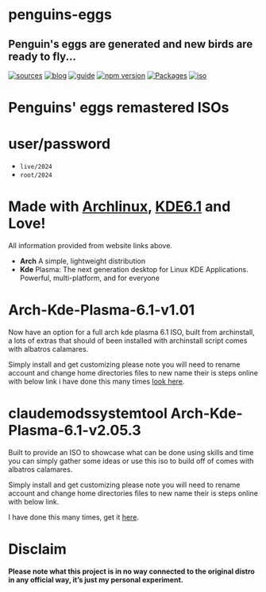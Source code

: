 penguins-eggs
=============

## Penguin&#39;s eggs are generated and new birds are ready to fly...
[![sources](https://img.shields.io/badge/github-sources-cyan)](https://github.com/pieroproietti/penguins-eggs)
[![blog](https://img.shields.io/badge/blog-penguin's%20eggs-cyan)](https://penguins-eggs.net)
[![guide](https://img.shields.io/badge/guide-penguin's%20eggs-cyan)](https://penguins-eggs.net/docs/Tutorial/eggs-users-guide)
[![npm version](https://img.shields.io/npm/v/penguins-eggs.svg)](https://npmjs.org/package/penguins-eggs)
[![Packages](https://img.shields.io/badge/packages-binary-blue)](https://sourceforge.net/projects/penguins-eggs/files/Packages)
[![iso](https://img.shields.io/badge/iso-images-cyan)](https://sourceforge.net/projects/penguins-eggs/files/ISOS)


# Penguins' eggs remastered ISOs

# user/password
* ```live/2024```
* ```root/2024```

# Made with [Archlinux](https://archlinux.org/), [KDE6.1](https://kde.org/) and Love!

All information provided from website links above.

* **Arch** A simple, lightweight distribution
* **Kde** Plasma: The next generation desktop for Linux KDE Applications. Powerful, multi-platform, and for everyone

# Arch-Kde-Plasma-6.1-v1.01

Now have an option for a full arch kde plasma 6.1 ISO, built from archinstall, a lots of extras that should of been installed with archinstall script
comes with albatros calamares.

Simply install and get customizing please note you will need to rename account
and change home directories files to new name their is steps online with below link i have done this many times
[look here](https://stackoverflow.com/questions/20797819/command-to-change-the-default-home-directory-of-a-user).

 
# claudemodssystemtool Arch-Kde-Plasma-6.1-v2.05.3
Built to provide an ISO to showcase what can be done using skills and time you can simply gather some ideas or use this iso to build off of comes with albatros calamares.

Simply install and get customizing please note you will need to rename account and change home directories files to new name their is steps online with below link. 

I have done this many times, get it [here](https://stackoverflow.com/questions/20797819/command-to-change-the-default-home-directory-of-a-user).

    






# Disclaim

__Please note what this project is in no way connected to the original distro in any official way, it’s just my personal experiment.__
